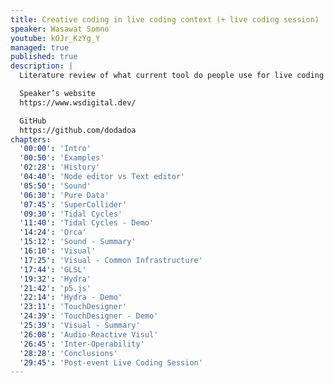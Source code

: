 ```yaml
---
title: Creative coding in live coding context (+ live coding session)
speaker: Wasawat Somno
youtube: kOJr_KzYg_Y
managed: true
published: true
description: |
  Literature review of what current tool do people use for live coding music/visual. Will show the example from my previous little project from sound: TidalCycle, SuperCollider, PureData to Visual: Hydra.js, p5js, Veda(GLSL), and TouchDesigner and explain some little for each program detail + pros/cons.

  Speaker’s website
  https://www.wsdigital.dev/

  GitHub
  https://github.com/dodadoa
chapters:
  '00:00': 'Intro'
  '00:50': 'Examples'
  '02:28': 'History'
  '04:40': 'Node editor vs Text editor'
  '05:50': 'Sound'
  '06:30': 'Pure Data'
  '07:45': 'SuperCollider'
  '09:30': 'Tidal Cycles'
  '11:40': 'Tidal Cycles - Demo'
  '14:24': 'Orca'
  '15:12': 'Sound - Summary'
  '16:10': 'Visual'
  '17:25': 'Visual - Common Infrastructure'
  '17:44': 'GLSL'
  '19:32': 'Hydra'
  '21:42': 'p5.js'
  '22:14': 'Hydra - Demo'
  '23:11': 'TouchDesigner'
  '24:39': 'TouchDesigner - Demo'
  '25:39': 'Visual - Summary'
  '26:08': 'Audio-Reactive Visul'
  '26:45': 'Inter-Operability'
  '28:28': 'Conclusions'
  '29:45': 'Post-event Live Coding Session'
---
```

